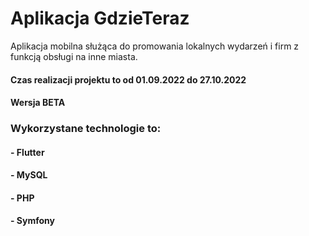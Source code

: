 <h1>Aplikacja GdzieTeraz</h1>
<p>Aplikacja mobilna służąca do promowania lokalnych wydarzeń i firm z funkcją obsługi na inne miasta.</p>
<h4>Czas realizacji projektu to od 01.09.2022 do 27.10.2022</h4>
<h4>Wersja BETA</h4>
<h3>Wykorzystane technologie to:</h3>
<h4>- Flutter</h4>
<h4>- MySQL</h4>
<h4>- PHP</h4>
<h4>- Symfony</h4>
